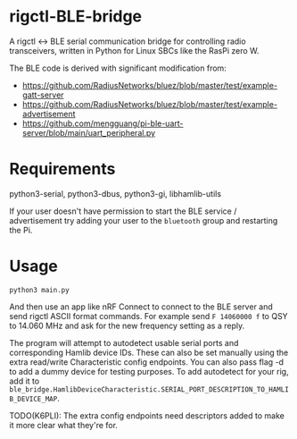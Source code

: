 # rigctl-BLE-bridge
A rigctl <-> BLE serial communication bridge for controlling radio transceivers,
written in Python for Linux SBCs like the RasPi zero W.

The BLE code is derived with significant modification from:
* https://github.com/RadiusNetworks/bluez/blob/master/test/example-gatt-server
* https://github.com/RadiusNetworks/bluez/blob/master/test/example-advertisement
* https://github.com/mengguang/pi-ble-uart-server/blob/main/uart_peripheral.py

# Requirements
python3-serial, python3-dbus, python3-gi, libhamlib-utils

If your user doesn't have permission to start the BLE service / advertisement
try adding your user to the `bluetooth` group and restarting the Pi.

# Usage
`python3 main.py`

And then use an app like nRF Connect to connect to the BLE server and send
rigctl ASCII format commands. For example send `F 14060000 f` to QSY to 14.060
MHz and ask for the new frequency setting as a reply.

The program will attempt to autodetect usable serial ports and corresponding
Hamlib device IDs. These can also be set manually using the extra read/write
Characteristic config endpoints. You can also pass flag -d to add a dummy device
for testing purposes. To add autodetect for your rig, add it to
`ble_bridge.HamlibDeviceCharacteristic.SERIAL_PORT_DESCRIPTION_TO_HAMLIB_DEVICE_MAP`.

TODO(K6PLI): The extra config endpoints need descriptors added to make it more
clear what they're for.
